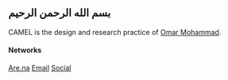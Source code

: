 ## بسم الله الرحمن الرحيم


CAMEL is the design and research practice of [Omar Mohammad](https://www.omarmhmmd.com/). 

#### Networks
[Are.na](https://www.are.na/camelcorp/channels)
[Email](mailto:omar.mhmmd@gmail.com)
[Social](https://www.instagram.com/camlcorp/)




